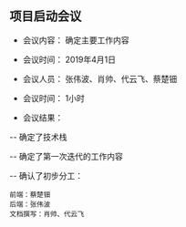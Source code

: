 ## 项目启动会议

- 会议内容： 确定主要工作内容

- 会议时间： 2019年4月1日

- 会议人员： 张伟波、肖帅、代云飞、蔡楚钿

- 会议时间： 1小时

- 会议结果：

-- 确定了技术栈

-- 确定了第一次迭代的工作内容

-- 确认了初步分工：

    前端：蔡楚钿
    后端：张伟波
    文档撰写：肖帅、代云飞



